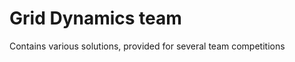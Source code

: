 Grid Dynamics team
==================

Contains various solutions, provided for several team competitions
